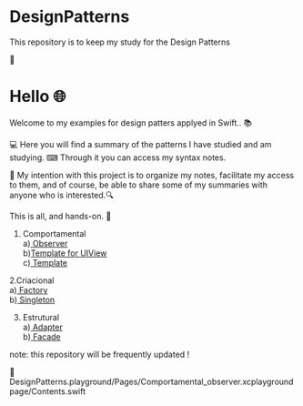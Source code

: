 # DesignPatterns
This repository is to keep my study for the Design Patterns

🌟

# Hello 🌐

Welcome to my examples for design patters applyed in Swift.. 📚

💻 Here you will find a summary of the patterns I have studied and am studying.
⌨ Through it you can access my syntax notes.

💾 My intention with this project is to organize my notes, facilitate my access to them, and of course, be able to share some of my summaries with anyone who is interested.🔍

This is all, and hands-on. 🏁

1. Comportamental <br>
a)<a href="https://github.com/MariliseMorona/DesignPatterns.playground/Pages/Comportamental_observer.xcplaygroundpage/Contents.swift" target="blank" alt="Link de acesso aos conteúdos sobre Observer"> Observer</a><br>
b)<a href="https://github.com/MariliseMorona/DesignPatterns.playground/Pages/Comportamental_templateForUIVIew.xcplaygroundpage/Contents.swift" target="blank" alt="Link de acesso aos conteúdos sobre Template for UIView">Template for UIView</a><br> 
c)<a href="https://github.com/MariliseMorona/DesignPatterns.playground/Pages/Comportamental_template.xcplaygroundpage/Contents.swift" target="blank" alt="Link de acesso aos conteúdos sobre Template"> Template</a><br> 

2.Criacional <br>
a)<a href="https://github.com/MariliseMorona/DesignPatterns.playground/Pages/Criacional_factory.xcplaygroundpage/Contents.swift" target="blank" alt="Link de acesso aos conteúdos sobre Factory"> Factory</a><br> 
b)<a href="https://github.com/MariliseMorona/DesignPatterns.playground/Pages/Criacional_singleton.xcplaygroundpage/Contents.swift" target="blank" alt="Link de acesso aos conteúdos sobre Singleton"> Singleton</a><br> 

3. Estrutural <br>
a)<a href="https://github.com/MariliseMorona/DesignPatterns.playground/Pages/Estrutural_adapter.xcplaygroundpage/Contents.swift" target="blank" alt="Link de acesso aos conteúdos sobre Adapter"> Adapter</a><br> 
b)<a href="https://github.com/MariliseMorona/DesignPatterns.playground/Pages/Estrutural_facade.xcplaygroundpage/Contents.swift" target="blank" alt="Link de acesso aos conteúdos sobre Facade"> Facade</a><br>

note: this repository will be frequently updated !

🌟
DesignPatterns.playground/Pages/Comportamental_observer.xcplaygroundpage/Contents.swift
